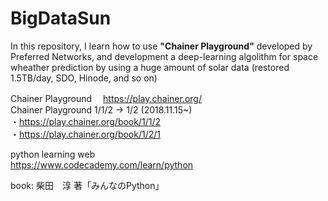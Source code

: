 # BigDataSun

In this repository, I learn how to use **"Chainer Playground"** developed by Preferred Networks, and development a deep-learning algolithm for space wheather prediction by using a huge amount of solar data (restored 1.5TB/day, SDO, Hinode, and so on)

Chainer Playground 　https://play.chainer.org/  
Chainer Playground 1/1/2 → 1/2 (2018.11.15~)  
・https://play.chainer.org/book/1/1/2  
・https://play.chainer.org/book/1/2/1  

python learning web  
https://www.codecademy.com/learn/python

book:
柴田　淳 著「みんなのPython」

